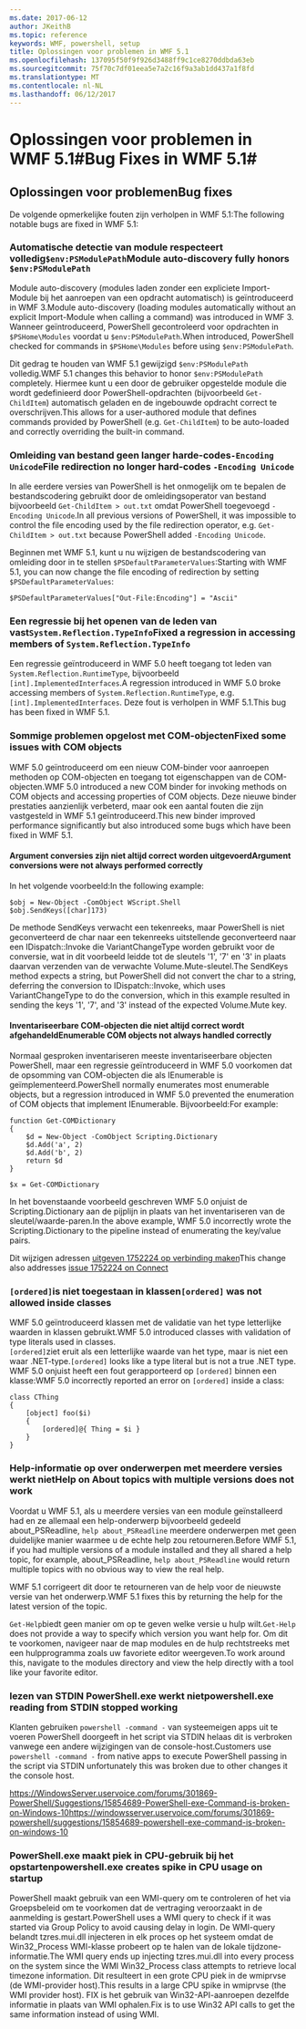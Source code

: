 ```yaml
---
ms.date: 2017-06-12
author: JKeithB
ms.topic: reference
keywords: WMF, powershell, setup
title: Oplossingen voor problemen in WMF 5.1
ms.openlocfilehash: 137095f50f9f926d3488ff9c1ce8270ddbda63eb
ms.sourcegitcommit: 75f70c7df01eea5e7a2c16f9a3ab1dd437a1f8fd
ms.translationtype: MT
ms.contentlocale: nl-NL
ms.lasthandoff: 06/12/2017
---
```

# <a name="bug-fixes-in-wmf-51"></a><span data-ttu-id="33e61-103">Oplossingen voor problemen in WMF 5.1#</span><span class="sxs-lookup"><span data-stu-id="33e61-103">Bug Fixes in WMF 5.1#</span></span>

## <a name="bug-fixes"></a><span data-ttu-id="33e61-104">Oplossingen voor problemen</span><span class="sxs-lookup"><span data-stu-id="33e61-104">Bug fixes</span></span> ##

<span data-ttu-id="33e61-105">De volgende opmerkelijke fouten zijn verholpen in WMF 5.1:</span><span class="sxs-lookup"><span data-stu-id="33e61-105">The following notable bugs are fixed in WMF 5.1:</span></span>

### <a name="module-auto-discovery-fully-honors-envpsmodulepath"></a><span data-ttu-id="33e61-106">Automatische detectie van module respecteert volledig`$env:PSModulePath`</span><span class="sxs-lookup"><span data-stu-id="33e61-106">Module auto-discovery fully honors `$env:PSModulePath`</span></span> ###

<span data-ttu-id="33e61-107">Module auto-discovery (modules laden zonder een expliciete Import-Module bij het aanroepen van een opdracht automatisch) is geïntroduceerd in WMF 3.</span><span class="sxs-lookup"><span data-stu-id="33e61-107">Module auto-discovery (loading modules automatically without an explicit Import-Module when calling a command) was introduced in WMF 3.</span></span> <span data-ttu-id="33e61-108">Wanneer geïntroduceerd, PowerShell gecontroleerd voor opdrachten in `$PSHome\Modules` voordat u `$env:PSModulePath`.</span><span class="sxs-lookup"><span data-stu-id="33e61-108">When introduced, PowerShell checked for commands in `$PSHome\Modules` before using `$env:PSModulePath`.</span></span>

<span data-ttu-id="33e61-109">Dit gedrag te houden van WMF 5.1 gewijzigd `$env:PSModulePath` volledig.</span><span class="sxs-lookup"><span data-stu-id="33e61-109">WMF 5.1 changes this behavior to honor `$env:PSModulePath` completely.</span></span> <span data-ttu-id="33e61-110">Hiermee kunt u een door de gebruiker opgestelde module die wordt gedefinieerd door PowerShell-opdrachten (bijvoorbeeld `Get-ChildItem`) automatisch geladen en de ingebouwde opdracht correct te overschrijven.</span><span class="sxs-lookup"><span data-stu-id="33e61-110">This allows for a user-authored module that defines commands provided by PowerShell (e.g. `Get-ChildItem`) to be auto-loaded and correctly overriding the built-in command.</span></span>

### <a name="file-redirection-no-longer-hard-codes--encoding-unicode"></a><span data-ttu-id="33e61-111">Omleiding van bestand geen langer harde-codes`-Encoding Unicode`</span><span class="sxs-lookup"><span data-stu-id="33e61-111">File redirection no longer hard-codes `-Encoding Unicode`</span></span> ###

<span data-ttu-id="33e61-112">In alle eerdere versies van PowerShell is het onmogelijk om te bepalen de bestandscodering gebruikt door de omleidingsoperator van bestand bijvoorbeeld `Get-ChildItem > out.txt` omdat PowerShell toegevoegd `-Encoding Unicode`.</span><span class="sxs-lookup"><span data-stu-id="33e61-112">In all previous versions of PowerShell, it was impossible to control the file encoding used by the file redirection operator, e.g. `Get-ChildItem > out.txt` because PowerShell added `-Encoding Unicode`.</span></span>

<span data-ttu-id="33e61-113">Beginnen met WMF 5.1, kunt u nu wijzigen de bestandscodering van omleiding door in te stellen `$PSDefaultParameterValues`:</span><span class="sxs-lookup"><span data-stu-id="33e61-113">Starting with WMF 5.1, you can now change the file encoding of redirection by setting `$PSDefaultParameterValues`:</span></span>

```
$PSDefaultParameterValues["Out-File:Encoding"] = "Ascii"
```

### <a name="fixed-a-regression-in-accessing-members-of-systemreflectiontypeinfo"></a><span data-ttu-id="33e61-114">Een regressie bij het openen van de leden van vast`System.Reflection.TypeInfo`</span><span class="sxs-lookup"><span data-stu-id="33e61-114">Fixed a regression in accessing members of `System.Reflection.TypeInfo`</span></span> ###

<span data-ttu-id="33e61-115">Een regressie geïntroduceerd in WMF 5.0 heeft toegang tot leden van `System.Reflection.RuntimeType`, bijvoorbeeld `[int].ImplementedInterfaces`.</span><span class="sxs-lookup"><span data-stu-id="33e61-115">A regression introduced in WMF 5.0 broke accessing members of `System.Reflection.RuntimeType`, e.g. `[int].ImplementedInterfaces`.</span></span>
<span data-ttu-id="33e61-116">Deze fout is verholpen in WMF 5.1.</span><span class="sxs-lookup"><span data-stu-id="33e61-116">This bug has been fixed in WMF 5.1.</span></span>


### <a name="fixed-some-issues-with-com-objects"></a><span data-ttu-id="33e61-117">Sommige problemen opgelost met COM-objecten</span><span class="sxs-lookup"><span data-stu-id="33e61-117">Fixed some issues with COM objects</span></span> ###

<span data-ttu-id="33e61-118">WMF 5.0 geïntroduceerd om een nieuw COM-binder voor aanroepen methoden op COM-objecten en toegang tot eigenschappen van de COM-objecten.</span><span class="sxs-lookup"><span data-stu-id="33e61-118">WMF 5.0 introduced a new COM binder for invoking methods on COM objects and accessing properties of COM objects.</span></span> <span data-ttu-id="33e61-119">Deze nieuwe binder prestaties aanzienlijk verbeterd, maar ook een aantal fouten die zijn vastgesteld in WMF 5.1 geïntroduceerd.</span><span class="sxs-lookup"><span data-stu-id="33e61-119">This new binder improved performance significantly but also introduced some bugs which have been fixed in WMF 5.1.</span></span>

#### <a name="argument-conversions-were-not-always-performed-correctly"></a><span data-ttu-id="33e61-120">Argument conversies zijn niet altijd correct worden uitgevoerd</span><span class="sxs-lookup"><span data-stu-id="33e61-120">Argument conversions were not always performed correctly</span></span> ####

<span data-ttu-id="33e61-121">In het volgende voorbeeld:</span><span class="sxs-lookup"><span data-stu-id="33e61-121">In the following example:</span></span>

```
$obj = New-Object -ComObject WScript.Shell
$obj.SendKeys([char]173)
```

<span data-ttu-id="33e61-122">De methode SendKeys verwacht een tekenreeks, maar PowerShell is niet geconverteerd de char naar een tekenreeks uitstellende geconverteerd naar een IDispatch::Invoke die VariantChangeType worden gebruikt voor de conversie, wat in dit voorbeeld leidde tot de sleutels '1', '7' en '3' in plaats daarvan verzenden van de verwachte Volume.Mute-sleutel.</span><span class="sxs-lookup"><span data-stu-id="33e61-122">The SendKeys method expects a string, but PowerShell did not convert the char to a string, deferring the conversion to IDispatch::Invoke, which uses VariantChangeType to do the conversion, which in this example resulted in sending the keys '1', '7', and '3' instead of the expected Volume.Mute key.</span></span>

#### <a name="enumerable-com-objects-not-always-handled-correctly"></a><span data-ttu-id="33e61-123">Inventariseerbare COM-objecten die niet altijd correct wordt afgehandeld</span><span class="sxs-lookup"><span data-stu-id="33e61-123">Enumerable COM objects not always handled correctly</span></span> ####

<span data-ttu-id="33e61-124">Normaal gesproken inventariseren meeste inventariseerbare objecten PowerShell, maar een regressie geïntroduceerd in WMF 5.0 voorkomen dat de opsomming van COM-objecten die als IEnumerable is geïmplementeerd.</span><span class="sxs-lookup"><span data-stu-id="33e61-124">PowerShell normally enumerates most enumerable objects, but a regression introduced in WMF 5.0 prevented the enumeration of COM objects that implement IEnumerable.</span></span>  <span data-ttu-id="33e61-125">Bijvoorbeeld:</span><span class="sxs-lookup"><span data-stu-id="33e61-125">For example:</span></span>

```
function Get-COMDictionary
{
    $d = New-Object -ComObject Scripting.Dictionary
    $d.Add('a', 2)
    $d.Add('b', 2)
    return $d
}

$x = Get-COMDictionary
```

<span data-ttu-id="33e61-126">In het bovenstaande voorbeeld geschreven WMF 5.0 onjuist de Scripting.Dictionary aan de pijplijn in plaats van het inventariseren van de sleutel/waarde-paren.</span><span class="sxs-lookup"><span data-stu-id="33e61-126">In the above example, WMF 5.0 incorrectly wrote the Scripting.Dictionary to the pipeline instead of enumerating the key/value pairs.</span></span>

<span data-ttu-id="33e61-127">Dit wijzigen adressen [uitgeven 1752224 op verbinding maken](https://connect.microsoft.com/PowerShell/feedback/details/1752224)</span><span class="sxs-lookup"><span data-stu-id="33e61-127">This change also addresses [issue 1752224 on Connect](https://connect.microsoft.com/PowerShell/feedback/details/1752224)</span></span>

### <a name="ordered-was-not-allowed-inside-classes"></a><span data-ttu-id="33e61-128">`[ordered]`is niet toegestaan in klassen</span><span class="sxs-lookup"><span data-stu-id="33e61-128">`[ordered]` was not allowed inside classes</span></span> ###

<span data-ttu-id="33e61-129">WMF 5.0 geïntroduceerd klassen met de validatie van het type letterlijke waarden in klassen gebruikt.</span><span class="sxs-lookup"><span data-stu-id="33e61-129">WMF 5.0 introduced classes with validation of type literals used in classes.</span></span>  
<span data-ttu-id="33e61-130">`[ordered]`ziet eruit als een letterlijke waarde van het type, maar is niet een waar .NET-type.</span><span class="sxs-lookup"><span data-stu-id="33e61-130">`[ordered]` looks like a type literal but is not a true .NET type.</span></span> <span data-ttu-id="33e61-131">WMF 5.0 onjuist heeft een fout gerapporteerd op `[ordered]` binnen een klasse:</span><span class="sxs-lookup"><span data-stu-id="33e61-131">WMF 5.0 incorrectly reported an error on `[ordered]` inside a class:</span></span>

```
class CThing
{
    [object] foo($i)
    {
        [ordered]@{ Thing = $i }
    }
}
```


### <a name="help-on-about-topics-with-multiple-versions-does-not-work"></a><span data-ttu-id="33e61-132">Help-informatie op over onderwerpen met meerdere versies werkt niet</span><span class="sxs-lookup"><span data-stu-id="33e61-132">Help on About topics with multiple versions does not work</span></span> ###

<span data-ttu-id="33e61-133">Voordat u WMF 5.1, als u meerdere versies van een module geïnstalleerd had en ze allemaal een help-onderwerp bijvoorbeeld gedeeld about_PSReadline, `help about_PSReadline` meerdere onderwerpen met geen duidelijke manier waarmee u de echte help zou retourneren.</span><span class="sxs-lookup"><span data-stu-id="33e61-133">Before WMF 5.1, if you had multiple versions of a module installed and they all shared a help topic, for example, about_PSReadline, `help about_PSReadline` would return multiple topics with no obvious way to view the real help.</span></span>

<span data-ttu-id="33e61-134">WMF 5.1 corrigeert dit door te retourneren van de help voor de nieuwste versie van het onderwerp.</span><span class="sxs-lookup"><span data-stu-id="33e61-134">WMF 5.1 fixes this by returning the help for the latest version of the topic.</span></span>

<span data-ttu-id="33e61-135">`Get-Help`biedt geen manier om op te geven welke versie u hulp wilt.</span><span class="sxs-lookup"><span data-stu-id="33e61-135">`Get-Help` does not provide a way to specify which version you want help for.</span></span> <span data-ttu-id="33e61-136">Om dit te voorkomen, navigeer naar de map modules en de hulp rechtstreeks met een hulpprogramma zoals uw favoriete editor weergeven.</span><span class="sxs-lookup"><span data-stu-id="33e61-136">To work around this, navigate to the modules directory and view the help directly with a tool like your favorite editor.</span></span> 

### <a name="powershellexe-reading-from-stdin-stopped-working"></a><span data-ttu-id="33e61-137">lezen van STDIN PowerShell.exe werkt niet</span><span class="sxs-lookup"><span data-stu-id="33e61-137">powershell.exe reading from STDIN stopped working</span></span>

<span data-ttu-id="33e61-138">Klanten gebruiken `powershell -command -` van systeemeigen apps uit te voeren PowerShell doorgeeft in het script via STDIN helaas dit is verbroken vanwege een andere wijzigingen van de console-host.</span><span class="sxs-lookup"><span data-stu-id="33e61-138">Customers use `powershell -command -` from native apps to execute PowerShell passing in the script via STDIN unfortunately this was broken due to other changes it the console host.</span></span>

<span data-ttu-id="33e61-139">https://WindowsServer.uservoice.com/forums/301869-PowerShell/Suggestions/15854689-PowerShell-exe-Command-is-broken-on-Windows-10</span><span class="sxs-lookup"><span data-stu-id="33e61-139">https://windowsserver.uservoice.com/forums/301869-powershell/suggestions/15854689-powershell-exe-command-is-broken-on-windows-10</span></span>

### <a name="powershellexe-creates-spike-in-cpu-usage-on-startup"></a><span data-ttu-id="33e61-140">PowerShell.exe maakt piek in CPU-gebruik bij het opstarten</span><span class="sxs-lookup"><span data-stu-id="33e61-140">powershell.exe creates spike in CPU usage on startup</span></span>

<span data-ttu-id="33e61-141">PowerShell maakt gebruik van een WMI-query om te controleren of het via Groepsbeleid om te voorkomen dat de vertraging veroorzaakt in de aanmelding is gestart.</span><span class="sxs-lookup"><span data-stu-id="33e61-141">PowerShell uses a WMI query to check if it was started via Group Policy to avoid causing delay in login.</span></span>
<span data-ttu-id="33e61-142">De WMI-query belandt tzres.mui.dll injecteren in elk proces op het systeem omdat de Win32_Process WMI-klasse probeert op te halen van de lokale tijdzone-informatie.</span><span class="sxs-lookup"><span data-stu-id="33e61-142">The WMI query ends up injecting tzres.mui.dll into every process on the system since the WMI Win32_Process class attempts to retrieve local timezone information.</span></span>
<span data-ttu-id="33e61-143">Dit resulteert in een grote CPU piek in de wmiprvse (de WMI-provider host).</span><span class="sxs-lookup"><span data-stu-id="33e61-143">This results in a large CPU spike in wmiprvse (the WMI provider host).</span></span>
<span data-ttu-id="33e61-144">FIX is het gebruik van Win32-API-aanroepen dezelfde informatie in plaats van WMI ophalen.</span><span class="sxs-lookup"><span data-stu-id="33e61-144">Fix is to use Win32 API calls to get the same information instead of using WMI.</span></span>


